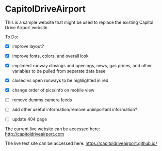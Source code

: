 # CapitolDriveAirport

This is a sample website that might be used to replace the existing Capitol Drive Airport website. 

To Do:
- [x] improve layout?
- [x] improve fonts, colors, and overall look
- [x] impliment runway closings and openings, news, gas prices, and other variables to be pulled from seperate data base
- [x] closed vs open runways to be highlighted in red
- [x] change order of pics/info on mobile view
- [ ] remove dummy camera feeds
- [ ] add other useful information/remove unimportant information?
- [ ] update 404 page


The current live website can be accessed here:
http://capitoldriveairport.com

The live test site can be accessed here:
https://capitoldriveairport.github.io/
